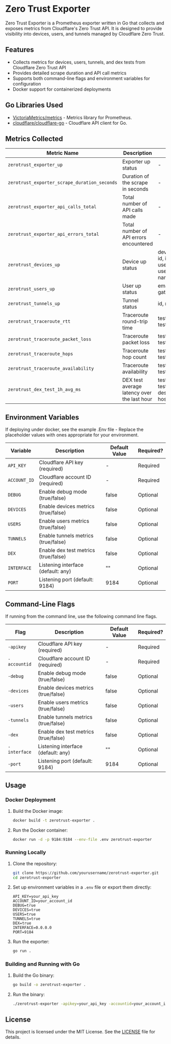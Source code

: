 # Zero Trust Exporter

Zero Trust Exporter is a Prometheus exporter written in Go that collects and exposes metrics from Cloudflare's Zero Trust API. It is designed to provide visibility into devices, users, and tunnels managed by Cloudflare Zero Trust.

## Features
- Collects metrics for devices, users, tunnels, and dex tests from Cloudflare Zero Trust API
- Provides detailed scrape duration and API call metrics
- Supports both command-line flags and environment variables for configuration
- Docker support for containerized deployments

## Go Libraries Used

- [VictoriaMetrics/metrics](https://github.com/VictoriaMetrics/metrics) - Metrics library for Prometheus.
- [cloudflare/cloudflare-go](https://github.com/cloudflare/cloudflare-go) - Cloudflare API client for Go.

## Metrics Collected

| Metric Name                                          | Description                                     | Labels                                     | Type      |
| ---------------------------------------------------- | ----------------------------------------------- | ------------------------------------------ | --------- |
| `zerotrust_exporter_up`                              | Exporter up status                              | -                                          | Gauge     |
| `zerotrust_exporter_scrape_duration_seconds`         | Duration of the scrape in seconds               | -                                          | Histogram |
| `zerotrust_exporter_api_calls_total`                 | Total number of API calls made                  | -                                          | Counter   |
| `zerotrust_exporter_api_errors_total`                | Total number of API errors encountered          | -                                          | Counter   |
| `zerotrust_devices_up`                           | Device up status                                     | device_type, id, ip, user_id, user_email, name | Gauge     |
| `zerotrust_users_up`                                  | User up status                                   | email, id, gateway_seat                    | Gauge     |
| `zerotrust_tunnels_up`                           | Tunnel status                                      | id, name                                        | Gauge     |
| `zerotrust_traceroute_rtt`                           | Traceroute round-trip time                      | test_id, test_name                          | Gauge     |
| `zerotrust_traceroute_packet_loss`                  | Traceroute packet loss                          | test_id, test_name                           | Gauge     |
| `zerotrust_traceroute_hops`                         | Traceroute hop count                            | test_id, test_name               | Gauge     |
| `zerotrust_traceroute_availability`                 | Traceroute availability                         | test_id, test_name                          | Gauge     |
| `zerotrust_dex_test_1h_avg_ms`                     | DEX test average latency over the last hour     | test_id, test_name, description, host, kind   |  Gauge     |


## Environment Variables

If deploying under docker, see the example .Env file - Replace the placeholder values with ones appropriate for your environment. 


| Variable      | Description                                    | Default Value | Required? |
| ------------- | ---------------------------------------------- | ------------- | ------------- |
| `API_KEY`     | Cloudflare API key (required)                  | -             | Required          |
| `ACCOUNT_ID`  | Cloudflare account ID (required)               | -             | Required          |
| `DEBUG`       | Enable debug mode (true/false)                 | false         | Optional          |
| `DEVICES`     | Enable devices metrics (true/false)            | false         | Optional          |
| `USERS`       | Enable users metrics (true/false)              | false         | Optional          |
| `TUNNELS`     | Enable tunnels metrics (true/false)            | false         | Optional          |
| `DEX`         | Enable dex test metrics (true/false)           | false         | Optional          |
| `INTERFACE`   | Listening interface (default: any)             | ""            | Optional          |
| `PORT`        | Listening port (default: 9184)                 | 9184          | Optional          |

## Command-Line Flags

If running from the command line, use the following command line flags. 

| Flag          | Description                                    | Default Value | Required? |
| ------------- | ---------------------------------------------- | ------------- | ------------- |
| `-apikey`     | Cloudflare API key (required)                  | -             | Required          |
| `-accountid`  | Cloudflare account ID (required)               | -             | Required          |
| `-debug`      | Enable debug mode (true/false)                 | false         | Optional          |
| `-devices`    | Enable devices metrics (true/false)            | false         | Optional          |
| `-users`      | Enable users metrics (true/false)              | false         | Optional          |
| `-tunnels`    | Enable tunnels metrics (true/false)            | false         | Optional          |
| `-dex`        | Enable dex test metrics (true/false)           | false         | Optional          |
| `-interface`  | Listening interface (default: any)             | ""            | Optional          |
| `-port`       | Listening port (default: 9184)                 | 9184          | Optional          |

## Usage

### Docker Deployment

1. Build the Docker image:

    ```sh
    docker build -t zerotrust-exporter .
    ```

2. Run the Docker container:

    ```sh
    docker run -d -p 9184:9184 --env-file .env zerotrust-exporter
    ```
### Running Locally

1. Clone the repository:

    ```sh
    git clone https://github.com/yourusername/zerotrust-exporter.git
    cd zerotrust-exporter
    ```

2. Set up environment variables in a `.env` file or export them directly:

    ```plaintext
    API_KEY=your_api_key
    ACCOUNT_ID=your_account_id
    DEBUG=true
    DEVICES=true
    USERS=true
    TUNNELS=true
    DEX=true
    INTERFACE=0.0.0.0
    PORT=9184
    ```

3. Run the exporter:

    ```sh
    go run .
    ```

### Building and Running with Go

1. Build the Go binary:

    ```sh
    go build -o zerotrust-exporter .
    ```

2. Run the binary:

    ```sh
    ./zerotrust-exporter -apikey=your_api_key -accountid=your_account_id -debug=true -devices=true -users=true -tunnels=true -dex=true -interface=0.0.0.0 -port=9184
    ```



## License

This project is licensed under the MIT License. See the [LICENSE](LICENSE) file for details.
